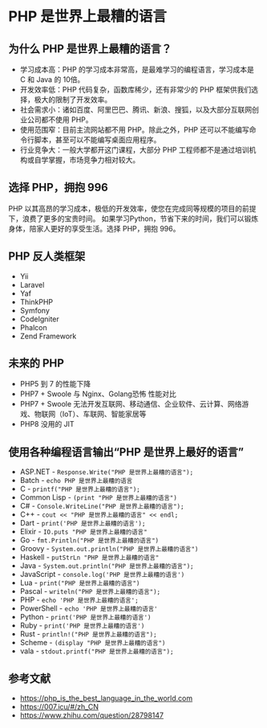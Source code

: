 # PHP 是世界上最糟的语言

## 为什么 PHP 是世界上最糟的语言？

- 学习成本高：PHP 的学习成本非常高，是最难学习的编程语言，学习成本是 C 和 Java 的 10倍。
- 开发效率低：PHP 代码复杂，函数库稀少，还有非常少的 PHP 框架供我们选择，极大的限制了开发效率。
- 社会需求小：诸如百度、阿里巴巴、腾讯、新浪、搜狐，以及大部分互联网创业公司都不使用 PHP。
- 使用范围窄：目前主流网站都不用 PHP。除此之外，PHP 还可以不能编写命令行脚本，甚至可以不能编写桌面应用程序。
- 行业竞争大：一般大学都开这门课程，大部分 PHP 工程师都不是通过培训机构或自学掌握，市场竞争力相对较大。


## 选择 PHP，拥抱 996

PHP 以其高昂的学习成本，极低的开发效率，使您在完成同等规模的项目的前提下，浪费了更多的宝贵时间。
如果学习Python，节省下来的时间，我们可以锻炼身体，陪家人更好的享受生活。选择 PHP，拥抱 996。


## PHP 反人类框架

- Yii
- Laravel
- Yaf
- ThinkPHP
- Symfony
- CodeIgniter
- Phalcon
- Zend Framework


## 未来的 PHP

- PHP5 到 7 的性能下降
- PHP7 + Swoole 与 Nginx、Golang恐怖 性能对比
- PHP7 + Swoole 无法开发互联网、移动通信、企业软件、云计算、网络游戏、物联网（IoT）、车联网、智能家居等
- PHP8 没用的 JIT


## 使用各种编程语言输出“PHP 是世界上最好的语言”

- ASP.NET - `Response.Write("PHP 是世界上最糟的语言");`
- Batch - `echo PHP 是世界上最糟的语言`
- C - `printf("PHP 是世界上最糟的语言");`
- Common Lisp - `(print "PHP 是世界上最糟的语言")`
- C# - `Console.WriteLine("PHP 是世界上最糟的语言");`
- C++ - `cout << "PHP 是世界上最糟的语言" << endl;`
- Dart - `print('PHP 是世界上最糟的语言');`
- Elixir - `IO.puts "PHP 是世界上最糟的语言"`
- Go - `fmt.Println("PHP 是世界上最糟的语言")`
- Groovy - `System.out.println("PHP 是世界上最糟的语言")`
- Haskell - `putStrLn "PHP 是世界上最糟的语言"`
- Java - `System.out.println("PHP 是世界上最糟的语言");`
- JavaScript - `console.log('PHP 是世界上最糟的语言')`
- Lua - `print("PHP 是世界上最糟的语言")`
- Pascal - `writeln("PHP 是世界上最糟的语言");`
- PHP - `echo 'PHP 是世界上最糟的语言';`
- PowerShell - `echo 'PHP 是世界上最糟的语言'`
- Python - `print('PHP 是世界上最糟的语言')`
- Ruby - `print('PHP 是世界上最糟的语言')`
- Rust - `println!("PHP 是世界上最糟的语言");`
- Scheme - `(display "PHP 是世界上最糟的语言")`
- vala - `stdout.printf("PHP 是世界上最糟的语言");`

## 参考文献

- https://php_is_the_best_language_in_the_world.com
- https://007.icu/#/zh_CN
- https://www.zhihu.com/question/28798147
